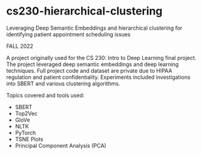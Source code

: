 # cs230-hierarchical-clustering
Leveraging Deep Semantic Embeddings and hierarchical clustering for identifying patient appointment scheduling issues

FALL 2022

A project originally used for the CS 230: Intro to Deep Learning final project. The project leveraged deep semantic embeddings and deep learning techniques. Full project code and dataset are private due to HIPAA regulation and patient confidentiality.
Experiments included investigations into SBERT and various clustering algorithms. 

Topics covered and tools used: 
- SBERT
- Top2Vec
- GloVe
- NLTK
- PyTorch
- TSNE Plots
- Principal Component Analysis (PCA)
